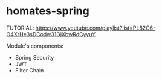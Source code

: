# homates-spring

TUTORIAL: https://www.youtube.com/playlist?list=PL82C6-O4XrHe3sDCodw31GjXbwRdCyyuY

Module's components:
- Spring Security
- JWT
- Filter Chain